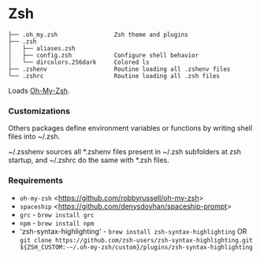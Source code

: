 # Zsh

    ├── .oh_my.zsh                Zsh theme and plugins
    ├── .zsh
    │   ├── aliases.zsh
    │   ├── config.zsh            Configure shell behavior
    │   └── dircolors.256dark     Colored ls
    ├── .zshenv                   Routine loading all .zshenv files
    └── .zshrc                    Routine loading all .zsh files

Loads [Oh-My-Zsh](https://github.com/sebasrp/dotfiles/tree/master/zsh).

### Customizations
Others packages define environment variables or functions by writing shell files into ~/.zsh.

~/.zsshenv sources all *.zshenv files present in ~/.zsh subfolders at zsh startup, and ~/.zshrc do the same with *.zsh files.

### Requirements

- `oh-my-zsh` <<https://github.com/robbyrussell/oh-my-zsh>>
- `spaceship` <<https://github.com/denysdovhan/spaceship-prompt>>
- `grc` - `brew install grc`
- `npm` - `brew install npm`
- 'zsh-syntax-highlighting' - `brew install zsh-syntax-highlighting` OR `git clone https://github.com/zsh-users/zsh-syntax-highlighting.git ${ZSH_CUSTOM:-~/.oh-my-zsh/custom}/plugins/zsh-syntax-highlighting`
